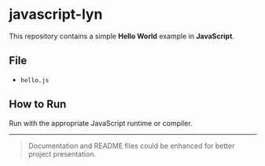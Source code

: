 # javascript-lyn

This repository contains a simple **Hello World** example in **JavaScript**.

## File
- `hello.js`

## How to Run
Run with the appropriate JavaScript runtime or compiler.

---

> Documentation and README files could be enhanced for better project presentation.
